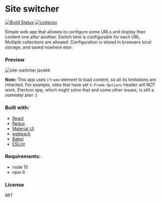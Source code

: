 # Site switcher

[![Build Status](https://travis-ci.org/jacekk/site-switcher.svg)](https://travis-ci.org/jacekk/site-switcher)
[![codecov](https://codecov.io/gh/jacekk/site-switcher/branch/master/graph/badge.svg)](https://codecov.io/gh/jacekk/site-switcher)


Simple web app that allowes to configure some URLs and display their content one after another.
Switch time is configurable for each URL. Multiple collections are allowed.
Configuration is stored in browsers local storage, and saved nowhere else.

### Preview

![site-switcher jacekk](https://cloud.githubusercontent.com/assets/1695878/22272040/27325a98-e298-11e6-81cb-17f75a1d9ade.gif)

**Note:** This app uses `iframe` element to load content, so all its limitations are inherited.
For example, sites that have set `X-Frame-Options` header will NOT work.
Electron app, which might solve that and some other issues, is still a *someday* plan :)

### Built with:

* [React](https://facebook.github.io/react/)
* [Redux](http://rackt.org/redux/index.html)
* [Material UI](http://material-ui.com/#/)
* [webpack](https://webpack.github.io/)
* [Babel](https://babeljs.io/)
* [ESLint](http://eslint.org/)

### Requirements:

* node 10
* npm 6

### License

MIT
